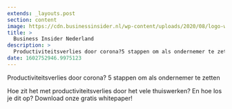 ```yaml
--- 
extends: _layouts.post 
section: content 
image: https://cdn.businessinsider.nl/wp-content/uploads/2020/08/logo-wit-vierkant.jpg 
title: > 
  Business Insider Nederland 
description: > 
  Productiviteitsverlies door corona?5 stappen om als ondernemer te zettenHoe zit het met productiviteitsverlies door het vele thuiswerken?En hoe los je dit op?Download onze gratis whitepaper! 
date: 1602752946.9975123 
--- 
```

Productiviteitsverlies door corona? 5 stappen om als ondernemer te zetten

Hoe zit het met productiviteitsverlies door het vele thuiswerken? En hoe los je dit op? Download onze gratis whitepaper!
